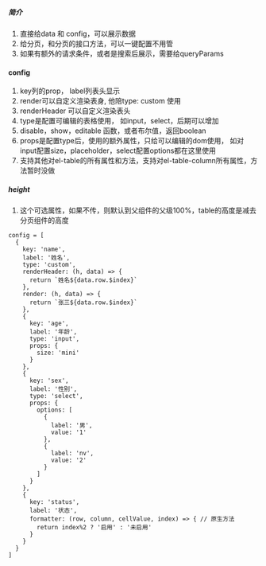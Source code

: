 ##### 简介
1. 直接给data 和 config，可以展示数据
2. 给分页，和分页的接口方法，可以一键配置不用管
3. 如果有额外的请求条件，或者是搜索后展示，需要给queryParams

#### config
1. key列的prop， label列表头显示
2. render可以自定义渲染表身, 他陪type: custom 使用
3. renderHeader 可以自定义渲染表头
4. type是配置可编辑的表格使用， 如input，select，后期可以增加
5. disable，show，editable 函数，或者布尔值，返回boolean
6. props是配置type后，使用的额外属性，只给可以编辑的dom使用， 如对input配置size，placeholder，select配置options都在这里使用
7. 支持其他对el-table的所有属性和方法，支持对el-table-column所有属性，方法暂时没做

##### height
1. 这个可选属性，如果不传，则默认到父组件的父级100%，table的高度是减去分页组件的高度


```
config = [
  {
    key: 'name',
    label: '姓名',
    type: 'custom',
    renderHeader: (h, data) => {
      return `姓名${data.row.$index}`
    },
    render: (h, data) => {
      return `张三${data.row.$index}`
    },
    {
      key: 'age',
      label: '年龄',
      type: 'input',
      props: {
        size: 'mini'
      }
    },
    {
      key: 'sex',
      label: '性别',
      type: 'select',
      props: {
        options: [
          {
            label: '男',
            value: '1'
          },
          {
            label: 'nv',
            value: '2'
          }
        ]
      }
    },
    {
      key: 'status',
      label: '状态',
      formatter: (row, column, cellValue, index) => { // 原生方法
        return index%2 ? '启用' : '未启用'
      }
    }
  }
]
```
